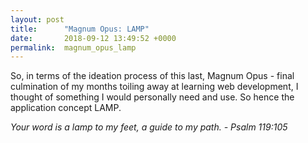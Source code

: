 ```yaml
---
layout: post
title:      "Magnum Opus: LAMP"
date:       2018-09-12 13:49:52 +0000
permalink:  magnum_opus_lamp
---
```




So, in terms of the ideation process of this last, Magnum Opus - final culmination of my months toiling away at learning web development, I thought of something I would personally need and use. 
So hence the application concept LAMP.

*Your word is a lamp to my feet, a guide to my path. - Psalm 119:105*




